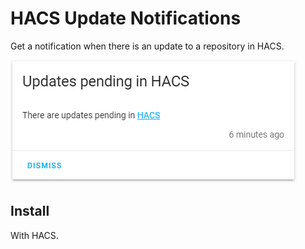 # HACS Update Notifications

Get a notification when there is an update to a repository in HACS.

![sample](sample.png)

## Install

With HACS.
